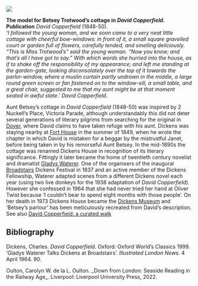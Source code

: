 <a href="https://dev.visual-essays.app"><img src="https://dev-visual-essays.netlify.app/images/ve-button.png"/></a>
<param author="Professor Carolyn W. de la L. Oulton" banner="images/david-copperfield-banner.jpg" layout="vtl" title="2 Nuckell’s Place, Victoria Parade, Broadstairs" ve-config/>

<param eid="Q4925737" title="Bleak House"/>
<param eid="Q922739" title="Broadstairs"/>
<param eid="Q29303" title="Canterbury"/>
<param eid="Q5686" title="Charles Dickens"/>
<param eid="Q729006" title="Chatham"/>
<param eid="Q189811" title="David Copperfield"/>

**The model for Betsey Trotwood’s cottage in _David Copperfield_.**   
**Publication** _David Copperfield_ (1848-50).   
_‘I followed the young woman, and we soon came to a very neat little cottage with cheerful bow-windows: in front of it, a small square gravelled court or garden full of flowers, carefully tended, and smelling deliciously.   
“This is Miss Trotwood’s” said the young woman. “Now you know; and that’s all I have got to say.” With which words she hurried into the house, as if to shake off the responsibility of my appearance; and left me standing at the garden-gate, looking disconsolately over the top of it towards the parlor-window, where a muslin curtain partly undrawn in the middle, a large round green screen or fan fastened on to the window-sill, a small table, and a great chair, suggested to me that my aunt might be at that moment seated in awful state.’_
_David Copperfield_.
<param ve-image-v2 manifest="https://iiif.juncture-digital.org/wc:David_Copperfield_%281850%29_%2814593575778%29.jpg/manifest.json">

Aunt Betsey’s cottage in _David Copperfield_ (1848-50) was inspired by 2 Nuckell’s Place, Victoria Parade, although understandably this did not deter several generations of literary pilgrims from searching for the original in [Dover](/dickens/dickens-dover), where David claims to have taken refuge with his aunt. Dickens was staying nearby at [Fort House](/dickens/dickens-fort-house) in the summer of 1849, when he wrote the chapter in which David is mistaken for a beggar by the mistrustful Janet, before being taken in by his remorseful Aunt Betsey. In the mid-1890s the cottage was renamed Dickens House in recognition of its literary significance. Fittingly it later became the home of twentieth century novelist and dramatist [Gladys Waterer](/20c/20c-waterer-biography). One of the organisers of the inaugural [Broadstairs](/dickens/dickens-broadstairs) Dickens Festival in 1837 and an active member of the Dickens Fellowship, Waterer adapted scenes from a different Dickens novel each year (using two live donkeys for the 1938 adaptation of _David Copperfield_). However she confessed in 1964 that she had never tried her hand at Oliver Twist because ‘I couldn’t bear to spend eight months with those people’. On her death in 1973 Dickens House became the [Dickens Museum](https://www.thanet.gov.uk/info-pages/dickens-house-museum/) and ‘Betsey’s parlour’ has been meticulously recreated from David’s description.    
See also [David Copperfield: a curated walk](/dickens/david-copperfield-curated-walk)
<param label="2 Nuckell's Place later became Dickens House. Or - to add to the confusion - Dickens' House" url="https://stor.artstor.org/stor/14998065-2aae-464e-9015-45036a05a19b" ve-image/>

## Bibliography
Dickens, Charles. _David Copperfield_. Oxford: Oxford World’s Classics 1999.  
‘Gladys Waterer Talks Dickens at Broadstairs’. _Illustrated London News_. 4 April 1964. 90.   
<param ve-image-v2 manifest="https://iiif.juncture-digital.org/wc:David_Copperfield.jpg/manifest.json">
Oulton, Carolyn W. de la L. Oulton. _Down from London: Seaside Reading in the Railway Age_. Liverpool: Liverpool University Press, 2022.
